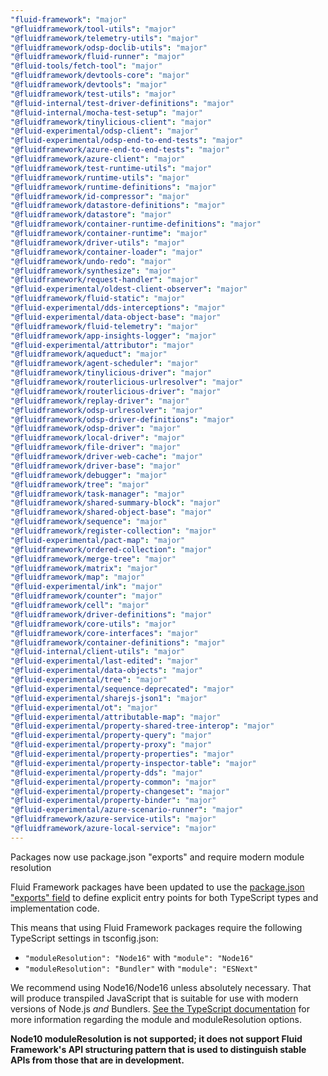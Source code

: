 ```yaml
---
"fluid-framework": "major"
"@fluidframework/tool-utils": "major"
"@fluidframework/telemetry-utils": "major"
"@fluidframework/odsp-doclib-utils": "major"
"@fluidframework/fluid-runner": "major"
"@fluid-tools/fetch-tool": "major"
"@fluidframework/devtools-core": "major"
"@fluidframework/devtools": "major"
"@fluidframework/test-utils": "major"
"@fluid-internal/test-driver-definitions": "major"
"@fluid-internal/mocha-test-setup": "major"
"@fluidframework/tinylicious-client": "major"
"@fluid-experimental/odsp-client": "major"
"@fluid-experimental/odsp-end-to-end-tests": "major"
"@fluidframework/azure-end-to-end-tests": "major"
"@fluidframework/azure-client": "major"
"@fluidframework/test-runtime-utils": "major"
"@fluidframework/runtime-utils": "major"
"@fluidframework/runtime-definitions": "major"
"@fluidframework/id-compressor": "major"
"@fluidframework/datastore-definitions": "major"
"@fluidframework/datastore": "major"
"@fluidframework/container-runtime-definitions": "major"
"@fluidframework/container-runtime": "major"
"@fluidframework/driver-utils": "major"
"@fluidframework/container-loader": "major"
"@fluidframework/undo-redo": "major"
"@fluidframework/synthesize": "major"
"@fluidframework/request-handler": "major"
"@fluid-experimental/oldest-client-observer": "major"
"@fluidframework/fluid-static": "major"
"@fluid-experimental/dds-interceptions": "major"
"@fluid-experimental/data-object-base": "major"
"@fluidframework/fluid-telemetry": "major"
"@fluidframework/app-insights-logger": "major"
"@fluid-experimental/attributor": "major"
"@fluidframework/aqueduct": "major"
"@fluidframework/agent-scheduler": "major"
"@fluidframework/tinylicious-driver": "major"
"@fluidframework/routerlicious-urlresolver": "major"
"@fluidframework/routerlicious-driver": "major"
"@fluidframework/replay-driver": "major"
"@fluidframework/odsp-urlresolver": "major"
"@fluidframework/odsp-driver-definitions": "major"
"@fluidframework/odsp-driver": "major"
"@fluidframework/local-driver": "major"
"@fluidframework/file-driver": "major"
"@fluidframework/driver-web-cache": "major"
"@fluidframework/driver-base": "major"
"@fluidframework/debugger": "major"
"@fluidframework/tree": "major"
"@fluidframework/task-manager": "major"
"@fluidframework/shared-summary-block": "major"
"@fluidframework/shared-object-base": "major"
"@fluidframework/sequence": "major"
"@fluidframework/register-collection": "major"
"@fluid-experimental/pact-map": "major"
"@fluidframework/ordered-collection": "major"
"@fluidframework/merge-tree": "major"
"@fluidframework/matrix": "major"
"@fluidframework/map": "major"
"@fluid-experimental/ink": "major"
"@fluidframework/counter": "major"
"@fluidframework/cell": "major"
"@fluidframework/driver-definitions": "major"
"@fluidframework/core-utils": "major"
"@fluidframework/core-interfaces": "major"
"@fluidframework/container-definitions": "major"
"@fluid-internal/client-utils": "major"
"@fluid-experimental/last-edited": "major"
"@fluid-experimental/data-objects": "major"
"@fluid-experimental/tree": "major"
"@fluid-experimental/sequence-deprecated": "major"
"@fluid-experimental/sharejs-json1": "major"
"@fluid-experimental/ot": "major"
"@fluid-experimental/attributable-map": "major"
"@fluid-experimental/property-shared-tree-interop": "major"
"@fluid-experimental/property-query": "major"
"@fluid-experimental/property-proxy": "major"
"@fluid-experimental/property-properties": "major"
"@fluid-experimental/property-inspector-table": "major"
"@fluid-experimental/property-dds": "major"
"@fluid-experimental/property-common": "major"
"@fluid-experimental/property-changeset": "major"
"@fluid-experimental/property-binder": "major"
"@fluid-experimental/azure-scenario-runner": "major"
"@fluidframework/azure-service-utils": "major"
"@fluidframework/azure-local-service": "major"
---
```


Packages now use package.json "exports" and require modern module resolution

Fluid Framework packages have been updated to use the [package.json "exports"
field](https://nodejs.org/docs/latest-v18.x/api/packages.html#exports) to define explicit entry points for both
TypeScript types and implementation code.

This means that using Fluid Framework packages require the following TypeScript settings in tsconfig.json:

- `"moduleResolution": "Node16"` with `"module": "Node16"`
- `"moduleResolution": "Bundler"` with `"module": "ESNext"`

We recommend using Node16/Node16 unless absolutely necessary. That will produce transpiled JavaScript that is suitable
for use with modern versions of Node.js _and_ Bundlers.
[See the TypeScript documentation](https://www.typescriptlang.org/tsconfig#moduleResolution) for more information
regarding the module and moduleResolution options.

**Node10 moduleResolution is not supported; it does not support Fluid Framework's API structuring pattern that is used
to distinguish stable APIs from those that are in development.**
